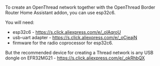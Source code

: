 To create an OpenThread network together with the OpenThread Border Router Home Assistant addon, you can use esp32c6.

You will need:
- esp32c6 - https://s.click.aliexpress.com/e/_olAqroU
- usb-uart adapter - https://s.click.aliexpress.com/e/_oCjeajN
- firmware for the radio coprocessor for esp32c6.

But the recommended device for creating a Thread network is any USB dongle on EFR32MG21 - https://s.click.aliexpress.com/e/_okRhbQX

